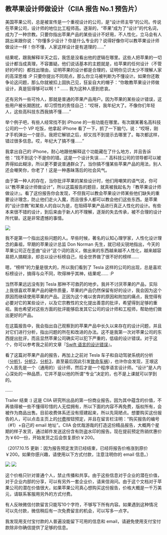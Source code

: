 ## 教苹果设计师做设计（CIIA 报告 No.1 预告片）

美国苹果公司，总是被宣传是一个重视设计的公司，是“设计师主导”的公司。传说在苹果公司，设计师的地位比工程师高。逐渐的，“苹果”成为了“设计”的代名词，成为了一种宗教。只要你指出苹果产品的某些设计不好用，不人性化，立马会有人跳出来跟你说：“你懂多少设计？你是什么专业的？说得好像你可以教苹果设计师做设计一样！你不懂，人家这样设计是有道理的……”

结果呢，跟我解释半天之后，我恁是没看出他的逻辑在哪里。这些人把苹果的一切设计都当成真理，不容置疑。他们说话基本的主题就是，给苹果的任何设计（不管好的坏的）都找出理由，证明苹果的设计都是合理的，证明你见识太少不理解人家的高深思维 :P 只要你提出不同观点，那么你立马被判断为不懂设计。如果你还敢争论这问题，那么你就被扣上固执己见，狂妄自大的帽子：“你敢教苹果设计师做设计，真是狂得够可以啊！” …… 我为这种人感到悲哀。

还有另外一些可怜人，那就是普通的苹果产品用户。因为苹果的某些设计错误，这些用户被长期困扰，却习惯性的责怪自己：“哎呀，我年纪大了。不像你们年轻人，这些高科技东西我搞不懂……”

举个例子吧，有些人经常找不到 iPhone 的一些功能在哪里。有次跟某著名高科技公司的一个 VP 吃饭，他拿起 iPhone 看了一下，抓了一下脑勺，说：“哎呀，刚才手机弹出一个提示。我把它解锁之后，却又找不到提示去哪里了。每次都这样，错过很多信息。哎，年纪大了搞不懂……”

我拿出自己的 iPhone，耐心地跟他解释这个功能藏在了什么地方，并且告诉他：“找不到这个不是你的错。这是一个设计失误……” 高科技公司的领导都可以被弄得如此糊涂，所以更不要说普通群众了。当你搞不懂某些苹果产品的用法，别人还会嘲笑你，你老了！这是一种愚昧落后的社会风气。

由于第一种人的存在，当你批评苹果的某些设计时，他们用嘲笑的语气说，你可以“教苹果设计师做设计”，所以这篇报告的题目，就真被我起名为『教苹果设计师做设计』。看了这份报告你会发现，不但我可以教会苹果设计师某些他们缺失的重要设计理念，防止他们走火入魔，而且很多人都可以教会他们这些东西。是苹果的“设计宗教”和某些人的自以为是，在阻碍苹果产品进行真正人性化的设计。有些本来很不错的设计，到后来由于新人的不理解，逐渐的失去传承，被不合理的设计所代替。这是非常遗憾的事情。

![](http://www.yinwang.org/images/teach-apple.png)

我不是第一个指出这些问题的人。早些时候，著名的认知心理学家，人性化设计理念的鼻祖，早期的苹果设计总监 Don Norman 先生，就已经尖锐地指出，今天的苹果公司正在歪曲“设计”这个词的涵义，做出来的东西越来越不人性化，越来越容易把人搞糊涂，却总以设计标榜自己，给全世界做了很不好的榜样……

嗯，“榜样”的力量是很大的，所以我们看到了 Tesla 这样的公司的出现，总是喜欢标榜设计，搞得与众不同，吹得神乎其神，结果呢…… :P

当然苹果远远没有到 Tesla 那种不可救药的地步。我并不讨厌苹果的产品，实际上我很喜欢苹果产品的硬件质量，苹果的产品仍然保留有好的设计，我会因为这个原因而继续使用苹果的产品。正因为这个难以舍弃的原因和附加的痛点，我觉得有必要对它的某些设计，以及它宗教性的文化提出善意的批评，希望得到足够的重视。我也希望对这些方面的批评能够启发其它公司的设计师和工程师，帮助他们做出更好的产品。

在这篇报告中，我会指出自己观察到的苹果产品中长久以来存在的设计问题，并且对它们进行分析，指出问题的所在和改进的办法。这不是我第一次对苹果公司的东西提出批评，而且显然苹果公司确实可以犯下严重的，低级的设计错误。对于这个，你可以参考我之前的文章『[Swift 语言的设计错误](http://www.yinwang.org/blog-cn/2016/06/06/swift)』。

看了这篇对苹果产品的报告，再加上之前对 Tesla 车子和自动驾驶系统的分析（[分析1](http://www.yinwang.org/blog-cn/2015/12/12/tesla-model-s)，[分析2](http://www.yinwang.org/blog-cn/2015/12/21/tesla-model-x)，[分析3](http://www.yinwang.org/blog-cn/2016/01/10/tesla-autopilot)，直至最后因此引发[致命车祸](http://www.yinwang.org/blog-cn/2016/07/10/tesla-autopilot-fatal-crash)），也许你会发现，王垠这个人首先是一个（通用的）设计师，然后才是一个程序语言设计师。“设计”是人内心深处的一种品质，它并不是以他的所谓“专业”决定的，也不是上课就可以学到的。

……

Trailer 结束 :) 这是 CIIA 研究所出品的第一份商业报告。因为其中蕴含的价值，不再值得被一些不懂得珍惜的人无偿拥有，所以下面的内容不再免费，版权所有，会被作为商品出售。目前收费体系还没有搭建起来，所以先简陋点。想要购买这份报告的人，可以点击主页上的[付费](http://www.yinwang.org/blog-cn/2016/04/13/pay-blog)按钮预定，并且在留言栏注明：“购买报告的编号（#1）+自己的 email 地址”。CIIA 会优哉游哉的打造这份精品报告，大概两个星期的样子发货，通过邮件发送这份含有防盗水印的报告。现在提前预定热销优惠价为￥60一份，开始发货之后会恢复原价￥200。

（2017.10.15 更新：因为报告预定发货已经结束，已经将报告价格涨到原价￥200。如果你感兴趣，请使用以下方式付款，注意注明你的 email 信息。）

![](http://www.yinwang.org/images/ciia-wechat-pay.jpg) ![](http://www.yinwang.org/images/alipay60.jpg)

这个价格只针对普通个人，禁止传播和共享。由于这些信息对于企业的潜在价值，对于企业内部的分享，可以有另外一套企业价，请来信询问。由于这个文档对于苹果公司的潜在价值很大，如果苹果公司真心想购买这份报告，价格大概是一千万美元，请联系客服用另外的方式付费。

有人反映微信付款留言只能写10个字符，不够写下所有内容。如果遇到这种情况可以先付款，微信稍后有一次免费留言的机会，可以写多一点字。

我发现用支付宝付款的人普遍没能留下可用的信息和 email，请避免使用支付宝付款除非你确信提供了足够的信息。

